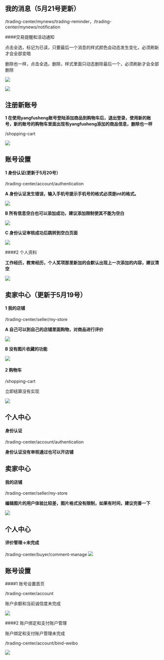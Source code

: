 我的消息（5月21号更新）
---------
/trading-center/mynews/trading-reminder，/trading-center/mynews/notification

####交易提醒和活动通知

点击全选，标记为已读，只要最后一个消息的样式颜色会动态发生变化，必须刷新才会全部变暗

删除也一样，点击全选，删除，样式里面只动态删除最后一个，必须刷新才会全部删除

![](http://i1.tietuku.com/b04f07260ddb02ca.png)

![](http://i1.tietuku.com/d077150a3f3a568a.png)

注册新账号
--------------------

__1 在使用yangfusheng账号登陆添加商品到购物车后，退出登录，使用新的账号，新的账号的购物车里面出现有yangfusheng添加的商品信息，删除也一样__

/shopping-cart

![](http://i1.tietuku.com/c362336aaa72d7d7.png)

账号设置
---------
 
#### 1 身份认证(更新于5月20号）

/trading-center/account/authentication

__A 身份认证发生错误，输入手机号提示手机号的格式必须是int的格式。__

![](http://i1.tietuku.com/0435bb22f1a0d131.png)

__B 所有信息空白也可以添加成功，建议添加限制使其不能为空白__

![](http://i1.tietuku.com/06c174b9c1506fb8.png)

__C 身份认证审核成功后跳转到空白页面__

![](http://i1.tietuku.com/849c30158b7907bd.png)

####2 个人资料

__工作经历，教育经历，个人奖项那里新加的会默认出现上一次添加的内容，建议清空__

![](http://i1.tietuku.com/44177974655c0014.png)

卖家中心（更新于5月19号）
-----------------

#### 1 我的店铺

/trading-center/seller/my-store

__A 自己可以到自己的店铺里面购物，对商品进行评价__

![](http://i1.tietuku.com/eea159b022cdbdba.png)

__B 没有图片收藏的功能__

![](http://i1.tietuku.com/959d99c1e1b5d45f.png)

#### 2  购物车

/shopping-cart

立即结算没有实现

![](http://i1.tietuku.com/def6e0b5ca931777.png)

个人中心
-------------------------

#### 身份认证
/trading-center/account/authentication

__身份认证没有审核通过也可以开店铺__

卖家中心
-------------------------
#### 我的店铺

/trading-center/seller/my-store

__编辑图片的用户体验比较差，图片格式没有限制，如果有时间，建议完善一下__

![](http://i1.tietuku.com/7b7402f6393fb1bd.png)

个人中心
-------------------------

#### 评价管理->未完成

/trading-center/buyer/comment-manage
![](http://i1.tietuku.com/29a9e68e604d3ccc.png)

账号设置
---------
####1 账号设置首页

/trading-center/account

账户余额和当前诚信度未完成

![](http://i1.tietuku.com/093840651ac27ac4.png)

####2 账户绑定和支付账户管理

账户绑定和支付账户管理未完成

/trading-center/account/bind-weibo

![](http://i1.tietuku.com/c4a9da4387fc6e2f.png)

